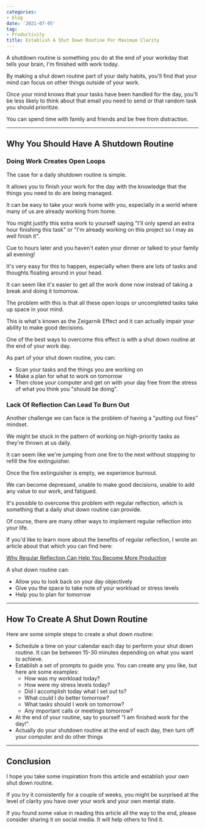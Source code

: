 ```yaml
---
categories:
- blog
date: '2021-07-05'
tag:
- Productivity
title: Establish A Shut Down Routine For Maximum Clarity
---
```


A shutdown routine is something you do at the end of your workday that tells your brain, I'm finished with work today.

By making a shut down routine part of your daily habits, you'll find that your mind can focus on other things outside of your work.

Once your mind knows that your tasks have been handled for the day, you'll be less likely to think about that email you need to send or that random task you should prioritize. 

You can spend time with family and friends and be free from distraction.

---

## Why You Should Have A Shutdown Routine

### Doing Work Creates Open Loops

The case for a daily shutdown routine is simple. 

It allows you to finish your work for the day with the knowledge that the things you need to do are being managed.

It can be easy to take your work home with you, especially in a world where many of us are already working from home.

You might justify this extra work to yourself saying "I'll only spend an extra hour finishing this task" or "I'm already working on this project so I may as well finish it". 

Cue to hours later and you haven't eaten your dinner or talked to your family all evening!

It's very easy for this to happen, especially when there are lots of tasks and thoughts floating around in your head. 

It can seem like it's easier to get all the work done now instead of taking a break and doing it tomorrow.

The problem with this is that all these open loops or uncompleted tasks take up space in your mind. 

This is what's known as the Zeigarnik Effect and it can actually impair your ability to make good decisions.

One of the best ways to overcome this effect is with a shut down routine at the end of your work day.

As part of your shut down routine, you can:

- Scan your tasks and the things you are working on 
- Make a plan for what to work on tomorrow
- Then close your computer and get on with your day free from the stress of what you think you "should be doing".

### Lack Of Reflection Can Lead To Burn Out

Another challenge we can face is the problem of having a "putting out fires" mindset. 

We might be stuck in the pattern of working on high-priority tasks as they're thrown at us daily.

It can seem like we're jumping from one fire to the next without stopping to refill the fire extinguisher.

Once the fire extinguisher is empty, we experience burnout.

We can become depressed, unable to make good decisions, unable to add any value to our work, and fatigued.

It's possible to overcome this problem with regular reflection, which is something that a daily shut down routine can provide.

Of course, there are many other ways to implement regular reflection into your life. 

If you'd like to learn more about the benefits of regular reflection, I wrote an article about that which you can find here:

[Why Regular Reflection Can Help You Become More Productive](/regular-reflection)

A shut down routine can:

- Allow you to look back on your day objectively
- Give you the space to take note of your workload or stress levels
- Help you to plan for tomorrow

---

## How To Create A Shut Down Routine

Here are some simple steps to create a shut down routine:

- Schedule a time on your calendar each day to perform your shut down routine. It can be between 15-30 minutes depending on what you want to achieve.
- Establish a set of prompts to guide you. You can create any you like, but here are some examples:
  - How was my workload today?
  - How were my stress levels today?
  - Did I accomplish today what I set out to?
  - What could I do better tomorrow?
  - What tasks should I work on tomorrow?
  - Any important calls or meetings tomorrow?
- At the end of your routine, say to yourself "I am finished work for the day!".
- Actually do your shutdown routine at the end of each day, then turn off your computer and do other things

---

## Conclusion

I hope you take some inspiration from this article and establish your own shut down routine. 

If you try it consistently for a couple of weeks, you might be surprised at the level of clarity you have over your work and your own mental state.

If you found some value in reading this article all the way to the end, please consider sharing it on social media. It will help others to find it.